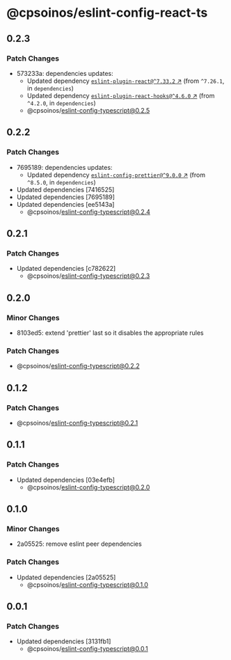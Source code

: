 # @cpsoinos/eslint-config-react-ts

## 0.2.3

### Patch Changes

- 573233a: dependencies updates:
  - Updated dependency [`eslint-plugin-react@^7.33.2` ↗︎](https://www.npmjs.com/package/eslint-plugin-react/v/7.33.2) (from `^7.26.1`, in `dependencies`)
  - Updated dependency [`eslint-plugin-react-hooks@^4.6.0` ↗︎](https://www.npmjs.com/package/eslint-plugin-react-hooks/v/4.6.0) (from `^4.2.0`, in `dependencies`)
  - @cpsoinos/eslint-config-typescript@0.2.5

## 0.2.2

### Patch Changes

- 7695189: dependencies updates:
  - Updated dependency [`eslint-config-prettier@^9.0.0` ↗︎](https://www.npmjs.com/package/eslint-config-prettier/v/9.0.0) (from `^8.5.0`, in `dependencies`)
- Updated dependencies [7416525]
- Updated dependencies [7695189]
- Updated dependencies [ee5143a]
  - @cpsoinos/eslint-config-typescript@0.2.4

## 0.2.1

### Patch Changes

- Updated dependencies [c782622]
  - @cpsoinos/eslint-config-typescript@0.2.3

## 0.2.0

### Minor Changes

- 8103ed5: extend 'prettier' last so it disables the appropriate rules

### Patch Changes

- @cpsoinos/eslint-config-typescript@0.2.2

## 0.1.2

### Patch Changes

- @cpsoinos/eslint-config-typescript@0.2.1

## 0.1.1

### Patch Changes

- Updated dependencies [03e4efb]
  - @cpsoinos/eslint-config-typescript@0.2.0

## 0.1.0

### Minor Changes

- 2a05525: remove eslint peer dependencies

### Patch Changes

- Updated dependencies [2a05525]
  - @cpsoinos/eslint-config-typescript@0.1.0

## 0.0.1

### Patch Changes

- Updated dependencies [3131fb1]
  - @cpsoinos/eslint-config-typescript@0.0.1
